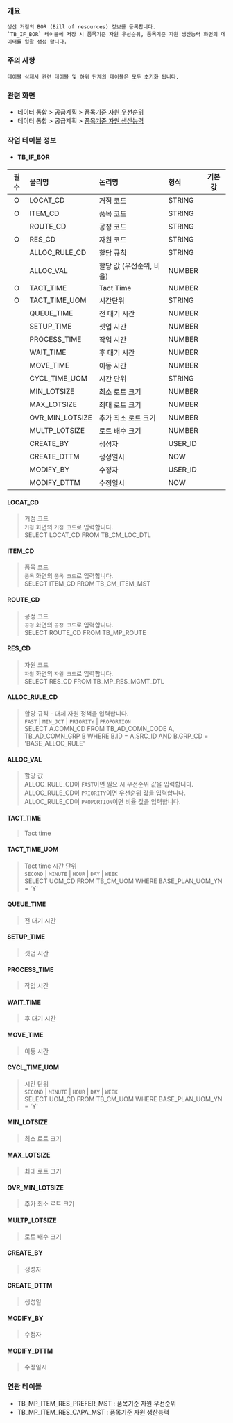 ### 개요
    생산 거점의 BOR (Bill of resources) 정보를 등록합니다.
    `TB_IF_BOR` 테이블에 저장 시 품목기준 자원 우선순위, 품목기준 자원 생산능력 화면의 데이터를 일괄 생성 합니다.

### 주의 사항
    테이블 삭제시 관련 테이블 및 하위 단계의 테이블은 모두 초기화 됩니다.

### 관련 화면
- 데이터 통합 > 공급계획 > [품목기준 자원 우선순위](#/dataintegration/masterplan/itemrespreference)
- 데이터 통합 > 공급계획 > [품목기준 자원 생산능력](#/dataintegration/masterplan/itemrescapacity)

### 작업 테이블 정보

- #### TB_IF_BOR

| 필수 | 물리명             | 논리명             | 형식      | 기본값        | 
|:--:|:----------------|:----------------|:--------|:-------------:|
| O  | LOCAT_CD        | 거점 코드           | STRING  |               |
| O  | ITEM_CD         | 품목 코드           | STRING  |               |
|    | ROUTE_CD        | 공정 코드           | STRING  |               |
| O  | RES_CD          | 자원 코드           | STRING  |               |
|    | ALLOC_RULE_CD   | 할당 규칙           | STRING  |               |
|    | ALLOC_VAL       | 할당 값 (우선순위, 비율) | NUMBER  |               |
| O  | TACT_TIME       | Tact Time       | NUMBER  |               |
| O  | TACT_TIME_UOM   | 시간단위            | STRING  |               |
|    | QUEUE_TIME      | 전 대기 시간         | NUMBER  |               |
|    | SETUP_TIME      | 셋업 시간           | NUMBER  |               |
|    | PROCESS_TIME    | 작업 시간           | NUMBER  |               |
|    | WAIT_TIME       | 후 대기 시간         | NUMBER  |               |
|    | MOVE_TIME       | 이동 시간           | NUMBER  |               |
|    | CYCL_TIME_UOM   | 시간 단위           | STRING  |               |
|    | MIN_LOTSIZE     | 최소 로트 크기        | NUMBER  |               |
|    | MAX_LOTSIZE     | 최대 로트 크기        | NUMBER  |               |
|    | OVR_MIN_LOTSIZE | 추가 최소 로트 크기     | NUMBER  |               |
|    | MULTP_LOTSIZE   | 로트 배수 크기        | NUMBER  |               |
|    | CREATE_BY       | 생성자             | USER_ID |               |
|    | CREATE_DTTM     | 생성일시            | NOW     |               |
|    | MODIFY_BY       | 수정자             | USER_ID |               |
|    | MODIFY_DTTM     | 수정일시            | NOW     |               |


#### LOCAT_CD
> 거점 코드  
> `거점` 화면의 `거점 코드`로 입력합니다.  
> SELECT LOCAT_CD FROM TB_CM_LOC_DTL

#### ITEM_CD
> 품목 코드  
> `품목` 화면의 `품목 코드`로 입력합니다.  
> SELECT ITEM_CD FROM TB_CM_ITEM_MST

#### ROUTE_CD
> 공정 코드  
> `공정` 화면의 `공정 코드`로 입력합니다.  
> SELECT ROUTE_CD FROM TB_MP_ROUTE

#### RES_CD
> 자원 코드  
> `자원` 화면의 `자원 코드`로 입력합니다.  
> SELECT RES_CD FROM TB_MP_RES_MGMT_DTL

#### ALLOC_RULE_CD
> 할당 규칙 - 대체 자원 정책을 입력합니다.  
> `FAST` | `MIN_JCT` | `PRIORITY` | `PROPORTION`  
> SELECT A.COMN_CD FROM TB_AD_COMN_CODE A, TB_AD_COMN_GRP B WHERE B.ID = A.SRC_ID AND B.GRP_CD = 'BASE_ALLOC_RULE'

#### ALLOC_VAL
> 할당 값  
> ALLOC_RULE_CD이 `FAST`이면 필요 시 우선순위 값을 입력합니다.  
> ALLOC_RULE_CD이 `PRIORITY`이면 우선순위 값을 입력합니다.  
> ALLOC_RULE_CD이 `PROPORTION`이면 비율 값을 입력합니다.

#### TACT_TIME
> Tact time

#### TACT_TIME_UOM
> Tact time 시간 단위  
> `SECOND` | `MINUTE` | `HOUR` | `DAY` | `WEEK`  
> SELECT UOM_CD FROM TB_CM_UOM WHERE BASE_PLAN_UOM_YN = 'Y'

#### QUEUE_TIME
> 전 대기 시간

#### SETUP_TIME
> 셋업 시간

#### PROCESS_TIME
> 작업 시간

#### WAIT_TIME
> 후 대기 시간

#### MOVE_TIME
> 이동 시간

#### CYCL_TIME_UOM
> 시간 단위  
> `SECOND` | `MINUTE` | `HOUR` | `DAY` | `WEEK`  
> SELECT UOM_CD FROM TB_CM_UOM WHERE BASE_PLAN_UOM_YN = 'Y'

#### MIN_LOTSIZE
> 최소 로트 크기

#### MAX_LOTSIZE
> 최대 로트 크기

#### OVR_MIN_LOTSIZE
> 추가 최소 로트 크기

#### MULTP_LOTSIZE
> 로트 배수 크기

#### CREATE_BY
> 생성자

#### CREATE_DTTM
> 생성일

#### MODIFY_BY
> 수정자

#### MODIFY_DTTM
> 수정일시


### 연관 테이블

- TB_MP_ITEM_RES_PREFER_MST : 품목기준 자원 우선순위
- TB_MP_ITEM_RES_CAPA_MST : 품목기준 자원 생산능력